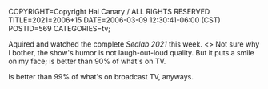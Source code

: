 COPYRIGHT=Copyright Hal Canary / ALL RIGHTS RESERVED
TITLE=2021=2006+15
DATE=2006-03-09 12:30:41-06:00 (CST)
POSTID=569
CATEGORIES=tv;

Aquired and watched the complete _Sealab 2021_ this week. <<Vs nalbar jnagf n pbcl yrg zr xabj.>> Not sure why I bother, the show's humor is not laugh-out-loud quality. But it puts a smile on my face; is better than 90% of what's on TV.

Is better than 99% of what's on broadcast TV, anyways.
